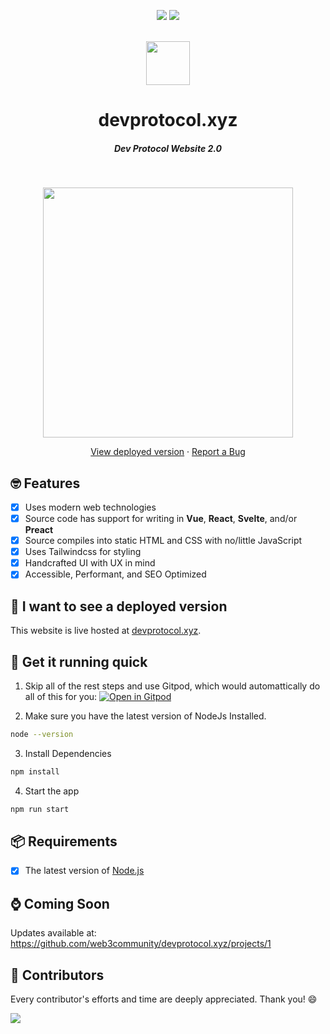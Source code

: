 <!-- markdownlint-disable-next-line -->
<div align="center"><p><a href="https://app.netlify.com/sites/devprotocol/deploys"><img src="https://img.shields.io/netlify/bddfebe4-8553-4de6-9ddb-522ce7f67842?style=flat-square&logo=netlify"></a> <a href="https://discord.gg/2S8PNMRQkq"><img src="https://img.shields.io/discord/835424705410236427?style=flat-square&logo=discord"></a> </p><br> <img height="70px" src="https://github.com/web3community/devprotocol.xyz/raw/main/public/assets/logo.png"><br><h1>devprotocol.xyz</h1><h5>Dev Protocol Website 2.0</h5><br><p><img src="https://user-images.githubusercontent.com/91655303/136316732-199891d1-9983-4370-b221-e972bc566d22.png" height="400"></p><p><a href="https://user-images.githubusercontent.com/91655303/136316732-199891d1-9983-4370-b221-e972bc566d22.png"></a> <a href="https://devprotocol.xyz/">View deployed version</a> · <a href="https://github.com/web3community/devprotocol.xyz/issues/new?assignees=&labels=bug&template=bug_report.yml&title=%5BBUG%5D+%3Cdescription%3E">Report a Bug</a></p></div>

## 🤓 Features

- [x] Uses modern web technologies
- [x] Source code has support for writing in **Vue**, **React**, **Svelte**, and/or **Preact**
- [x] Source compiles into static HTML and CSS with no/little JavaScript
- [x] Uses Tailwindcss for styling
- [x] Handcrafted UI with UX in mind
- [x] Accessible, Performant, and SEO Optimized

## 🤔 I want to see a deployed version

This website is live hosted at [devprotocol.xyz](https://devprotocol.xyz).

## 🚀 Get it running quick

1. Skip all of the rest steps and use Gitpod, which would automattically do all of this for you: [![Open in Gitpod](https://gitpod.io/button/open-in-gitpod.svg)](https://gitpod.io/#https://github.com/web3community/devprotocol.xyz)

2. Make sure you have the latest version of NodeJs Installed.

```sh
node --version
```

3. Install Dependencies

```sh
npm install
```

4. Start the app

```sh
npm run start
```

## 📦 Requirements

- [x] The latest version of [Node.js](https://nodejs.org)

## ⌚ Coming Soon

Updates available at: https://github.com/web3community/devprotocol.xyz/projects/1

## 💖 Contributors

Every contributor's efforts and time are deeply appreciated. Thank you! :smile:

<a href = "https://github.com/web3community/devprotocol.xyz/graphs/contributors">
  <img src = "https://contrib.rocks/image?repo=web3community/devprotocol.xyz"/>
</a>
